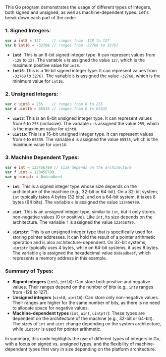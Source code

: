 This Go program demonstrates the usage of different types of integers, both signed and unsigned, as well as machine-dependent types. Let's break down each part of the code:

### 1. Signed Integers:
```go
var a int8 = 127     // ranges from -128 to 127
var b int16 = -32768 // ranges from -32768 to 32767
```
- **`int8`**: This is an 8-bit signed integer type. It can represent values from `-128` to `127`. The variable `a` is assigned the value `127`, which is the maximum positive value for `int8`.
- **`int16`**: This is a 16-bit signed integer type. It can represent values from `-32768` to `32767`. The variable `b` is assigned the value `-32768`, which is the minimum value for `int16`.

### 2. Unsigned Integers:
```go
var c uint8 = 255    // ranges from 0 to 255
var d uint16 = 65535 // ranges from 0 to 65535
```
- **`uint8`**: This is an 8-bit unsigned integer type. It can represent values from `0` to `255` (inclusive). The variable `c` is assigned the value `255`, which is the maximum value for `uint8`.
- **`uint16`**: This is a 16-bit unsigned integer type. It can represent values from `0` to `65535`. The variable `d` is assigned the value `65535`, which is the maximum value for `uint16`.

### 3. Machine Dependent Types:
```go
var e int = 123456789 // size depends on the architecture
var f uint = 123456789
var g uintptr = 0xdeadbeef
```
- **`int`**: This is a signed integer type whose size depends on the architecture of the machine (e.g., 32-bit or 64-bit). On a 32-bit system, `int` typically takes 4 bytes (32 bits), and on a 64-bit system, it takes 8 bytes (64 bits). The variable `e` is assigned the value `123456789`.
  
- **`uint`**: This is an unsigned integer type, similar to `int`, but it only stores non-negative values (0 or positive). Like `int`, its size depends on the architecture. The variable `f` is assigned the value `123456789`.
  
- **`uintptr`**: This is an unsigned integer type that is specifically used for storing pointer addresses. It can hold the result of a pointer arithmetic operation and is also architecture-dependent. On 32-bit systems, `uintptr` typically uses 4 bytes, while on 64-bit systems, it uses 8 bytes. The variable `g` is assigned the hexadecimal value `0xdeadbeef`, which represents a memory address in this example.

### Summary of Types:
- **Signed integers** (`int8`, `int16`): Can store both positive and negative values. Their ranges depend on the number of bits (e.g., `int8` ranges from -128 to 127).
- **Unsigned integers** (`uint8`, `uint16`): Can store only non-negative values. Their ranges are higher for the same number of bits, as there is no need to allocate space for negative values.
- **Machine-dependent types** (`int`, `uint`, `uintptr`): These types are dependent on the architecture of the machine (e.g., 32-bit or 64-bit). The sizes of `int` and `uint` change depending on the system architecture, while `uintptr` is used for pointer arithmetic.

In summary, this code highlights the use of different types of integers in Go, with a focus on signed vs. unsigned types, and the flexibility of machine-dependent types that vary in size depending on the platform architecture.